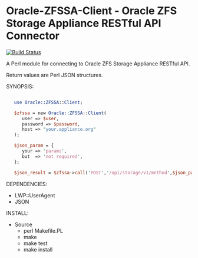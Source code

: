 # Oracle-ZFSSA-Client - Oracle ZFS Storage Appliance RESTful API Connector

[![Build Status](https://travis-ci.org/whindsx/Oracle-ZFSSA-Client.svg?branch=master)](https://travis-ci.org/whindsx/Oracle-ZFSSA-Client)

A Perl module for connecting to Oracle ZFS Storage Appliance RESTful API.

Return values are Perl JSON structures.

SYNOPSIS:
```perl

   use Oracle::ZFSSA::Client;

   $zfssa = new Oracle::ZFSSA::Client(
      user => $user,
      password => $password,
      host => "your.appliance.org"
   );

   $json_param = {
      your => 'params',
      but  => 'not required',
   };

   $json_result = $zfssa->call('POST','/api/storage/v1/method',$json_param);
```

DEPENDENCIES:
   - LWP::UserAgent
   - JSON

INSTALL:
   - Source
      - perl Makefile.PL
      - make
      - make test
      - make install
